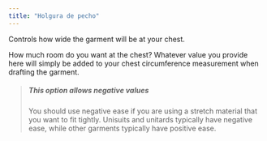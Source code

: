 ```yaml
---
title: "Holgura de pecho"
---
```


Controls how wide the garment will be at your chest.

How much room do you want at the chest? Whatever value you provide here will simply be added to your chest circumference measurement when drafting the garment.

> ##### This option allows negative values
> 
> You should use negative ease if you are using a stretch material that you want to fit tightly. Unisuits and unitards typically have negative ease, while other garments typically have positive ease.




